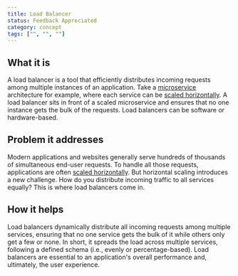 ```yaml
---
title: Load Balancer
status: Feedback Appreciated
category: concept
tags: ["", "", ""]
---
```


## What it is

A load balancer is a tool that efficiently distributes incoming requests among multiple instances of an application. 
Take a [microservice](/microservices/) architecture for example, where each service can be [scaled horizontally](/horizontal-scaling/). 
A load balancer sits in front of a scaled microservice and ensures that no one instance gets the bulk of the requests.
Load balancers can be software or hardware-based.

## Problem it addresses

Modern applications and websites generally serve hundreds of thousands of simultaneous end-user requests. 
To handle all those requests, applications are often [scaled horizontally](/horizontal-scaling/).
But horizontal scaling introduces a new challenge. How do you distribute incoming traffic to all services equally? 
This is where load balancers come in.

## How it helps

Load balancers dynamically distribute all incoming requests among multiple services, ensuring that no one service gets the bulk of it while others only get a few or none. 
In short, it spreads the load across multiple services, following a defined schema (i.e., evenly or percentage-based). 
Load balancers are essential to an application's overall performance and, ultimately, the user experience.